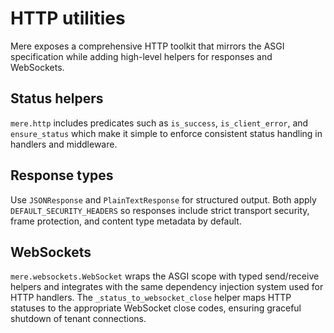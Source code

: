 # HTTP utilities

Mere exposes a comprehensive HTTP toolkit that mirrors the ASGI specification while adding
high-level helpers for responses and WebSockets.

## Status helpers

`mere.http` includes predicates such as `is_success`, `is_client_error`, and `ensure_status` which
make it simple to enforce consistent status handling in handlers and middleware.

## Response types

Use `JSONResponse` and `PlainTextResponse` for structured output. Both apply `DEFAULT_SECURITY_HEADERS`
so responses include strict transport security, frame protection, and content type metadata by default.

## WebSockets

`mere.websockets.WebSocket` wraps the ASGI scope with typed send/receive helpers and integrates with the
same dependency injection system used for HTTP handlers. The `_status_to_websocket_close` helper maps
HTTP statuses to the appropriate WebSocket close codes, ensuring graceful shutdown of tenant
connections.
